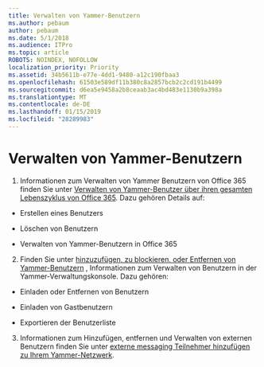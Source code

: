 ```yaml
---
title: Verwalten von Yammer-Benutzern
ms.author: pebaum
author: pebaum
ms.date: 5/1/2018
ms.audience: ITPro
ms.topic: article
ROBOTS: NOINDEX, NOFOLLOW
localization_priority: Priority
ms.assetid: 34b5611b-e77e-4dd1-9480-a12c190fbaa3
ms.openlocfilehash: 61503e589df11b380c8a2857bcb2c2cd191b4499
ms.sourcegitcommit: d6ea5e9458a2b8ceaab3ac4bd483e1130b9a398a
ms.translationtype: MT
ms.contentlocale: de-DE
ms.lasthandoff: 01/15/2019
ms.locfileid: "28289983"
---
```

# <a name="managing-yammer-users"></a>Verwalten von Yammer-Benutzern

1. Informationen zum Verwalten von Yammer Benutzern von Office 365 finden Sie unter [Verwalten von Yammer-Benutzer über ihren gesamten Lebenszyklus von Office 365](https://support.office.com/article/6c4c8fff-6444-404a-bffc-f9da0bcc3039). Dazu gehören Details auf:
    
  - Erstellen eines Benutzers
    
  - Löschen von Benutzern
    
  - Verwalten von Yammer-Benutzern in Office 365
    
2. Finden Sie unter [hinzuzufügen, zu blockieren, oder Entfernen von Yammer-Benutzern](http://alchemyportal.azurewebsites.net/Rule/ManageYammer%20users%20across%20their%20lifecycle%20from%20Office%20365) , Informationen zum Verwalten von Benutzern in der Yammer-Verwaltungskonsole. Dazu gehören: 
    
  - Einladen oder Entfernen von Benutzern
    
  - Einladen von Gastbenutzern
    
  - Exportieren der Benutzerliste
    
3. Informationen zum Hinzufügen, entfernen und Verwalten von externen Benutzern finden Sie unter [externe messaging Teilnehmer hinzufügen zu Ihrem Yammer-Netzwerk](https://support.office.com/article/423653bb-86b2-4eac-9d7e-dca121f7c16c).
    

